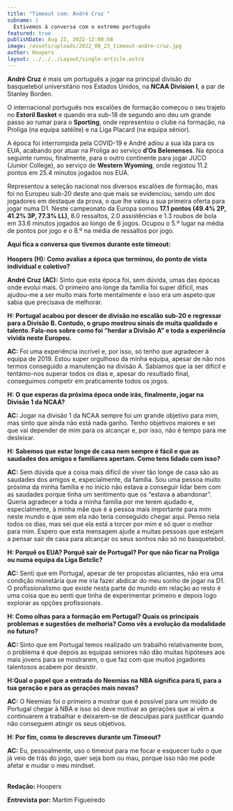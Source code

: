 ```yaml
---
title: "Timeout com: André Cruz "
subname: |
  Estivemos à conversa com o extremo português
featured: true
publishDate: Aug 23, 2022-12:08:68
image: /assets/uploads/2022_08_23_timeout-andre-cruz.jpg
author: Hoopers
layout: ../../../Layout/single-article.astro
---
```

**André Cruz** é mais um português a jogar na principal divisão do basquetebol universitário nos Estados Unidos, na **NCAA Division I**, a par de Stanley Borden. 

O internacional português nos escalões de formação começou o seu trajeto no **Estoril Basket** e quando era sub-18 de segundo ano deu um grande passo ao rumar para o **Sporting**, onde representou o clube na formação, na Proliga (na equipa satélite) e na Liga Placard (na equipa sénior).

A época foi interrompida pela COVID-19 e André adiou a sua ida para os EUA, acabando por atuar na Proliga ao serviço **d’Os Belenenses**. Na época seguinte rumou, finalmente, para o outro continente para jogar JUCO (Junior College), ao serviço de **Western Wyoming**, onde registou 11.2 pontos em 25.4 minutos jogados nos EUA.

Representou a seleção nacional nos diversos escalões de formação, mas foi no Europeu sub-20 deste ano que mais se evidenciou, sendo um dos jogadores em destaque da prova, o que lhe valeu a sua primeira oferta para jogar numa D1. Neste campeonato da Europa somou **17.1 pontos (49.4% 2P, 41.2% 3P, 77.3% LL)**, 8.0 ressaltos, 2.0 assistências e 1.3 roubos de bola em 33.6 minutos jogados ao longo de 6 jogos. Ocupou o 5.º lugar na média de pontos por jogo e o 8.º na média de ressaltos por jogo. 

**Aqui fica a conversa que tivemos durante este timeout:**\
\
**Hoopers (H):** **Como avalias a época que terminou, do ponto de vista individual e coletivo?**  

**André Cruz (AC):** Sinto que esta época foi, sem dúvida, umas das épocas onde evolui mais. O primeiro ano longe da família foi super difícil, mas ajudou-me a ser muito mais forte mentalmente e isso era um aspeto que sabia que precisava de melhorar.

**H:** **Portugal acabou por descer de divisão no escalão sub-20 e regressar para a Divisão B. Contudo, o grupo mostrou sinais de muita qualidade e talento. Fala-nos sobre como foi “herdar a Divisão A” e toda a experiência vivida neste Europeu.**

**AC:** Foi uma experiência incrível e, por isso, só tenho que agradecer à equipa de 2019. Estou super orgulhoso da minha equipa, apesar de não nos termos conseguido a manutenção na divisão A. Sabíamos que ia ser difícil e tentámo-nos superar todos os dias e, apesar do resultado final, conseguimos competir em praticamente todos os jogos.

**H:** **O que esperas da próxima época onde irás, finalmente, jogar na Divisão 1 da NCAA?** 

**AC:** Jogar na divisão 1 da NCAA sempre foi um grande objetivo para mim, mas sinto que ainda não está nada ganho. Tenho objetivos maiores e sei que vai depender de mim para os alcançar e, por isso, não é tempo para me desleixar.

**H:** **Sabemos que estar longe de casa nem sempre é fácil e que as saudades dos amigos e familiares apertam. Como tens lidado com isso?**

**AC:** Sem dúvida que a coisa mais difícil de viver tão longe de casa são as saudades dos amigos e, especialmente, da família. Sou uma pessoa muito próxima da minha família e no início não estava a conseguir lidar bem com as saudades porque tinha um sentimento que os “estava a abandonar”. Queria agradecer a toda a minha família por me terem ajudado e, especialmente, à minha mãe que é a pessoa mais importante para mim neste mundo e que sem ela não teria conseguido chegar aqui. Penso nela todos os dias, mas sei que ela está a torcer por mim e só quer o melhor para mim. Espero que esta mensagem ajude a muitas pessoas que estejam a pensar sair de casa para alcançar os seus sonhos não só no basquetebol.

**H: Porquê os EUA? Porquê sair de Portugal? Por que não ficar na Proliga ou numa equipa da Liga Betclic?** 

**AC:** Senti que em Portugal, apesar de ter propostas aliciantes, não era uma condição monetária que me iria fazer abdicar do meu sonho de jogar na D1. O profissionalismo que existe nesta parte do mundo em relação ao resto é uma coisa que eu senti que tinha de experimentar primeiro e depois logo explorar as opções profissionais.

**H: Como olhas para a formação em Portugal? Quais os principais problemas e sugestões de melhoria? Como vês a evolução da modalidade no futuro?** 

**AC:** Sinto que em Portugal temos realizado um trabalho relativamente bom, o problema é que depois as equipas seniores não dão muitas hipóteses aos mais jovens para se mostrarem, o que faz com que muitos jogadores talentosos acabem por desistir.

**H:Qual o papel que a entrada do Neemias na NBA significa para ti, para a tua geração e para as gerações mais novas?**

**AC:** O Neemias foi o primeiro a mostrar que é possível para um miúdo de Portugal chegar à NBA e isso só deve motivar as gerações que aí vêm a continuarem a trabalhar e deixarem-se de desculpas para justificar quando não conseguem atingir os seus objetivos.

**H: Por fim, como te descreves durante um Timeout?**

**AC:** Eu, pessoalmente, uso o timeout para me focar e esquecer tudo o que já veio de trás do jogo, quer seja bom ou mau, porque isso não me pode afetar e mudar o meu mindset.

**\
Redação:** Hoopers

**Entrevista por:** Martim Figueiredo